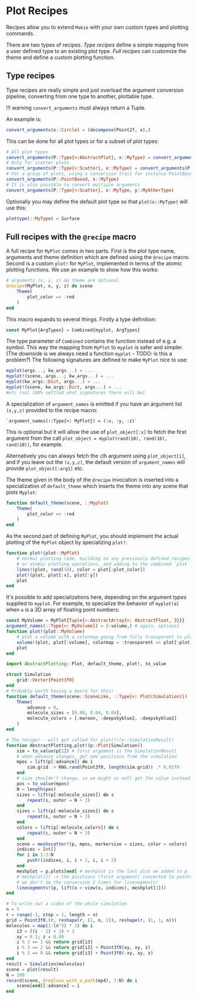 # Plot Recipes

Recipes allow you to extend `Makie` with your own custom types and plotting commands.

There are two types of recipes. _Type recipes_ define a simple mapping from a
user defined type to an existing plot type. _Full recipes_ can customize the
theme and define a custom plotting function.

## Type recipes

Type recipes are really simple and just overload the argument conversion
pipeline, converting from one type to another, plottable type.

!!! warning
`convert_arguments` must always return a Tuple.

An example is:

```julia
convert_arguments(x::Circle) = (decompose(Point2f, x),)
```

This can be done for all plot types or for a subset of plot types:

```julia
# All plot types
convert_arguments(P::Type{<:AbstractPlot}, x::MyType) = convert_arguments(P, rand(10, 10))
# Only for scatter plots
convert_arguments(P::Type{<:Scatter}, x::MyType) = convert_arguments(P, rand(10, 10))
# For a group of plots, using a conversion trait for instance PointBased plots, which includes Lines and Scatter
convert_arguments(P::PointBased, x::MyType)
# It is also possible to convert multiple arguments
convert_arguments(P::Type{<:Scatter}, x::MyType, y::MyOtherType)
```

Optionally you may define the default plot type so that `plot(x::MyType)` will
use this:

```julia
plottype(::MyType) = Surface
```

## Full recipes with the `@recipe` macro

A full recipe for `MyPlot` comes in two parts. First is the plot type name,
arguments and theme definition which are defined using the `@recipe` macro.
Second is a custom `plot!` for `MyPlot`, implemented in terms of the atomic
plotting functions.
We use an example to show how this works:

```julia
# arguments (x, y, z) && theme are optional
@recipe(MyPlot, x, y, z) do scene
    Theme(
        plot_color => :red
    )
end
```

This macro expands to several things. Firstly a type definition:

```julia
const MyPlot{ArgTypes} = Combined{myplot, ArgTypes}
```

The type parameter of `Combined` contains the function instead of e.g. a
symbol. This way the mapping from `MyPlot` to `myplot` is safer and simpler.
(The downside is we always need a function `myplot` - TODO: is this a problem?)
The following signatures are defined to make `MyPlot` nice to use:

```julia
myplot(args...; kw_args...) = ...
myplot!(scene, args...; kw_args...) = ...
myplot(kw_args::Dict, args...) = ...
myplot!(scene, kw_args::Dict, args...) = ...
#etc (not 100% settled what signatures there will be)
```

A specialization of `argument_names` is emitted if you have an argument list
`(x,y,z)` provided to the recipe macro:

    `argument_names(::Type{<: MyPlot}) = (:x, :y, :z)`

This is optional but it will allow the use of `plot_object[:x]` to
fetch the first argument from the call
`plot_object = myplot(rand(10), rand(10), rand(10))`, for example.

Alternatively you can always fetch the `i`th argument using `plot_object[i]`,
and if you leave out the `(x,y,z)`, the default version of `argument_names`
will provide `plot_object[:arg1]` etc.

The theme given in the body of the `@recipe` invocation is inserted into a
specialization of `default_theme` which inserts the theme into any scene that
plots `Myplot`:

```julia
function default_theme(scene, ::Myplot)
    Theme(
        plot_color => :red
    )
end
```

As the second part of defining `MyPlot`, you should implement the actual
plotting of the `MyPlot` object by specializing `plot!`:

```julia
function plot!(plot::MyPlot)
    # normal plotting code, building on any previously defined recipes
    # or atomic plotting operations, and adding to the combined `plot`:
    lines!(plot, rand(10), color = plot[:plot_color])
    plot!(plot, plot[:x], plot[:y])
    plot
end
```

It's possible to add specializations here, depending on the argument _types_
supplied to `myplot`. For example, to specialize the behavior of `myplot(a)`
when `a` is a 3D array of floating point numbers:

```julia
const MyVolume = MyPlot{Tuple{<:AbstractArray{<: AbstractFloat, 3}}}
argument_names(::Type{<: MyVolume}) = (:volume,) # again, optional
function plot!(plot::MyVolume)
    # plot a volume with a colormap going from fully transparent to plot_color
    volume!(plot, plot[:volume], colormap = :transparent => plot[:plot_color])
    plot
end
```

```julia
import AbstractPlotting: Plot, default_theme, plot!, to_value

struct Simulation
    grid::Vector{Point3f0}
end
# Probably worth having a macro for this!
function default_theme(scene::SceneLike, ::Type{<: Plot(Simulation)})
    Theme(
        advance = 0,
        molecule_sizes = [0.08, 0.04, 0.04],
        molecule_colors = [:maroon, :deepskyblue2, :deepskyblue2]
    )
end

# The recipe! - will get called for plot(!)(x::SimulationResult)
function AbstractPlotting.plot!(p::Plot(Simulation))
    sim = to_value(p[1]) # first argument is the SimulationResult
    # when advance changes, get new positions from the simulation
    mpos = lift(p[:advance]) do i
        sim.grid .+ RNG.rand(Point3f0, length(sim.grid)) .* 0.01f0
    end
    # size shouldn't change, so we might as well get the value instead of signal
    pos = to_value(mpos)
    N = length(pos)
    sizes = lift(p[:molecule_sizes]) do s
        repeat(s, outer = N ÷ 3)
    end
    sizes = lift(p[:molecule_sizes]) do s
        repeat(s, outer = N ÷ 3)
    end
    colors = lift(p[:molecule_colors]) do c
        repeat(c, outer = N ÷ 3)
    end
    scene = meshscatter!(p, mpos, markersize = sizes, color = colors)
    indices = Int[]
    for i in 1:3:N
        push!(indices, i, i + 1, i, i + 2)
    end
    meshplot = p.plots[end] # meshplot is the last plot we added to p
    # meshplot[1] -> the positions (first argument) converted to points, so
    # we don't do the conversion 2 times for linesegments!
    linesegments!(p, lift(x-> view(x, indices), meshplot[1]))
end

# To write out a video of the whole simulation
n = 5
r = range(-1, stop = 1, length = n)
grid = Point3f0.(r, reshape(r, (1, n, 1)), reshape(r, (1, 1, n)))
molecules = map(1:(n^3) * 3) do i
    i3 = ((i - 1) ÷ 3) + 1
    xy = 0.1; z = 0.08
    i % 3 == 1 && return grid[i3]
    i % 3 == 2 && return grid[i3] + Point3f0(xy, xy, z)
    i % 3 == 0 && return grid[i3] + Point3f0(-xy, xy, z)
end
result = Simulation(molecules)
scene = plot(result)
N = 100
record(scene, @replace_with_a_path(mp4), 1:N) do i
    scene[end][:advance] = i
end
```
